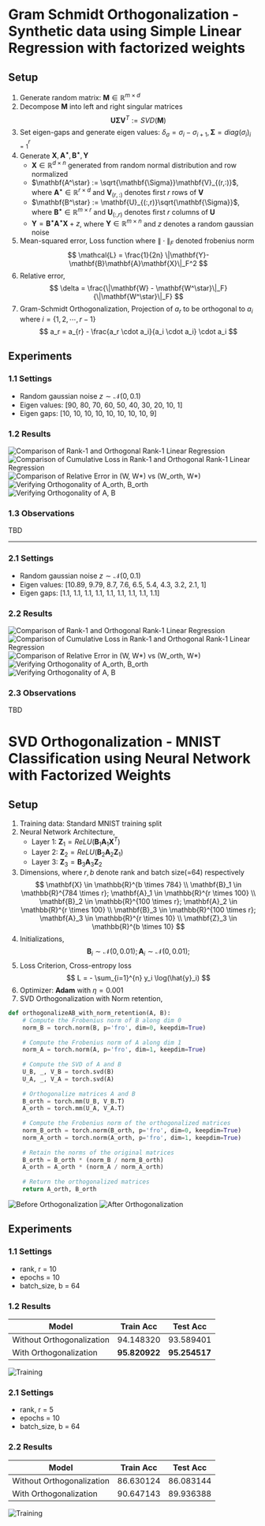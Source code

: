 # Gram Schmidt Orthogonalization - Synthetic data using Simple Linear Regression with factorized weights
## Setup
1. Generate random matrix: $\mathbf{M} \in \mathbb{R}^{m \times d}$
2. Decompose $\mathbf{M}$ into left and right singular matrices 
$$
    \mathbf{U} \mathbf{\Sigma} \mathbf{V}^T := SVD(\mathbf{M})
$$
3. Set eigen-gaps and generate eigen values: $\delta_{\sigma} = \sigma_{i} - \sigma_{i+1}, \mathbf{\Sigma} = diag(\sigma_i)_{i=1}^{r}$
4. Generate $\mathbf{X}, \mathbf{A^\star}, \mathbf{B^\star}, \mathbf{Y}$
    * $\mathbf{X} \in \mathbb{R}^{d \times n}$ generated from random normal distribution and row normalized
    * $\mathbf{A^\star} := \sqrt{\mathbf{\Sigma}}\mathbf{V}_{(r,:)}$, where $\mathbf{A^\star} \in \mathbb{R}^{r \times d}$ and $\mathbf{V}_{(r,:)}$ denotes first ${r}$ rows of $\mathbf{V}$
    * $\mathbf{B^\star} := \mathbf{U}_{(:,r)}\sqrt{\mathbf{\Sigma}}$, where $\mathbf{B^\star} \in \mathbb{R}^{m \times r}$ and $\mathbf{U}_{(:,r)}$ denotes first ${r}$ columns of $\mathbf{U}$
    * $\mathbf{Y} = \mathbf{B^\star}\mathbf{A^\star}\mathbf{X} + z$, where $\mathbf{Y} \in \mathbb{R}^{m \times n}$ and $z$ denotes a random gaussian noise
5. Mean-squared error, Loss function where $\|\cdot\|_F$ denoted frobenius norm
$$
    \mathcal{L} = \frac{1}{2n} \|\mathbf{Y}-\mathbf{B}\mathbf{A}\mathbf{X}\|_F^2
$$
6. Relative error, 
$$
    \delta = \frac{\|\mathbf{W} - \mathbf{W^\star}\|_F}{\|\mathbf{W^\star}\|_F}
$$
7. Gram-Schmidt Orthogonalization, Projection of $a_r$ to be orthogonal to $a_i$ where $i = \{1, 2, \cdots, r-1\}$
$$
    a_r = a_{r} - \frac{a_r \cdot a_i}{a_i \cdot a_i} \cdot a_i
$$

## Experiments
### 1.1 Settings
* Random gaussian noise $z \sim \mathcal{N}(0,0.1)$
* Eigen values: [90, 80, 70, 60, 50, 40, 30, 20, 10, 1]
* Eigen gaps: [10, 10, 10, 10, 10, 10, 10, 10, 9]

  
### 1.2 Results
 

![Comparison of Rank-1 and Orthogonal Rank-1 Linear Regression](images/img1_1.png)
![Comparison of Cumulative Loss in Rank-1 and Orthogonal Rank-1 Linear Regression](images/img1_2.png)
![Comparison of Relative Error in (W, W*) vs (W_orth, W*)](images/img1_3.png)
![Verifying Orthogonality of A_orth, B_orth](images/img1_4.png)
![Verifying Orthogonality of A, B](images/img1_5.png)

### 1.3 Observations
TBD

---

### 2.1 Settings
* Random gaussian noise $z \sim \mathcal{N}(0,0.1)$
* Eigen values: [10.89, 9.79, 8.7, 7.6, 6.5, 5.4, 4.3, 3.2, 2.1, 1]
* Eigen gaps: [1.1, 1.1, 1.1, 1.1, 1.1, 1.1, 1.1, 1.1, 1.1]


  
### 2.2 Results
 

![Comparison of Rank-1 and Orthogonal Rank-1 Linear Regression](images/img2_1.png)
![Comparison of Cumulative Loss in Rank-1 and Orthogonal Rank-1 Linear Regression](images/img2_2.png)
![Comparison of Relative Error in (W, W*) vs (W_orth, W*)](images/img2_3.png)
![Verifying Orthogonality of A_orth, B_orth](images/img2_4.png)
![Verifying Orthogonality of A, B](images/img2_5.png)

### 2.3 Observations
TBD

# SVD Orthogonalization - MNIST Classification using Neural Network with Factorized Weights
## Setup
1. Training data: Standard MNIST training split
2. Neural Network Architecture,
   - Layer 1: $\mathbf{Z}_1 = ReLU(\mathbf{B}_1\mathbf{A}_1\mathbf{X}^T)$  
   - Layer 2: $\mathbf{Z}_2 = ReLU(\mathbf{B}_2\mathbf{A}_2\mathbf{Z}_1)$
   - Layer 3: $\mathbf{Z}_3 = \mathbf{B}_3\mathbf{A}_3\mathbf{Z}_2$
3. Dimensions, where $r, b$ denote rank and batch size(=64) respectively 
$$
    \mathbf{X} \in \mathbb{R}^{b \times 784} \\
    \mathbf{B}_1 \in \mathbb{R}^{784 \times r}; \mathbf{A}_1 \in \mathbb{R}^{r \times 100} \\
    \mathbf{B}_2 \in \mathbb{R}^{100 \times r}; \mathbf{A}_2 \in \mathbb{R}^{r \times 100} \\
    \mathbf{B}_3 \in \mathbb{R}^{100 \times r}; \mathbf{A}_3 \in \mathbb{R}^{r \times 10} \\
    \mathbf{Z}_3 \in \mathbb{R}^{b \times 10} 
$$
4. Initializations,
$$
    \mathbf{B}_i \sim \mathcal{N}(0,0.01); \mathbf{A}_i \sim \mathcal{N}(0,0.01); 
$$
5. Loss Criterion, Cross-entropy loss
$$
    L = - \sum_{i=1}^{n} y_i \log(\hat{y}_i)
$$
6. Optimizer: **Adam** with $\eta=0.001$ 
7. SVD Orthogonalization with Norm retention,
```python
def orthogonalizeAB_with_norm_retention(A, B):
    # Compute the Frobenius norm of B along dim 0
    norm_B = torch.norm(B, p='fro', dim=0, keepdim=True)
    
    # Compute the Frobenius norm of A along dim 1
    norm_A = torch.norm(A, p='fro', dim=1, keepdim=True)
    
    # Compute the SVD of A and B
    U_B, _, V_B = torch.svd(B)
    U_A, _, V_A = torch.svd(A)
    
    # Orthogonalize matrices A and B
    B_orth = torch.mm(U_B, V_B.T)
    A_orth = torch.mm(U_A, V_A.T)
    
    # Compute the Frobenius norm of the orthogonalized matrices
    norm_B_orth = torch.norm(B_orth, p='fro', dim=0, keepdim=True)
    norm_A_orth = torch.norm(A_orth, p='fro', dim=1, keepdim=True)
    
    # Retain the norms of the original matrices
    B_orth = B_orth * (norm_B / norm_B_orth)
    A_orth = A_orth * (norm_A / norm_A_orth)
    
    # Return the orthogonalized matrices
    return A_orth, B_orth
```

![Before Orthogonalization](images/mnist0_1.png)
![After Orthogonalization](images/mnist0_2.png)

## Experiments
### 1.1 Settings
- rank, r = 10
- epochs = 10
- batch_size, b = 64

### 1.2 Results
| Model                     | Train Acc     | Test Acc      |
| ------------------------- | ------------- | ------------- |
| Without Orthogonalization | 94.148320     | 93.589401     |
| With Orthogonalization    | **95.820922** | **95.254517** |
![Training](images/mnist1_1.png)

### 2.1 Settings
- rank, r = 5
- epochs = 10
- batch_size, b = 64

### 2.2 Results
| Model                     | Train Acc | Test Acc  |
| ------------------------- | --------- | --------- |
| Without Orthogonalization | 86.630124 | 86.083144 |
| With Orthogonalization    | 90.647143 | 89.936388 |
![Training](images/mnist2_1.png)